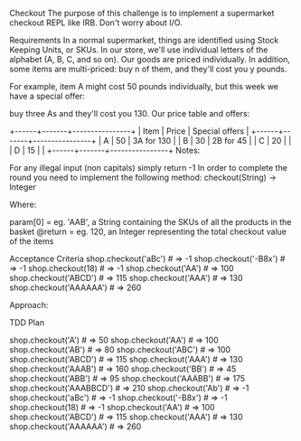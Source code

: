 Checkout
The purpose of this challenge is to implement a supermarket checkout REPL like IRB. Don't worry about I/O.

Requirements
In a normal supermarket, things are identified using Stock Keeping Units, or SKUs. In our store, we'll use individual letters of the alphabet (A, B, C, and so on). Our goods are priced individually. In addition, some items are multi-priced: buy n of them, and they'll cost you y pounds.

For example, item A might cost 50 pounds individually, but this week we have a special offer:

buy three As and they'll cost you 130.
Our price table and offers:

+------+-------+----------------+
| Item | Price | Special offers |
+------+-------+----------------+
| A    | 50    | 3A for 130     |
| B    | 30    | 2B for 45      |
| C    | 20    |                |
| D    | 15    |                |
+------+-------+----------------+
Notes:

For any illegal input (non capitals) simply return -1
In order to complete the round you need to implement the following method: checkout(String) -> Integer

Where:

param[0] = eg. 'AAB', a String containing the SKUs of all the products in the basket
@return = eg. 120, an Integer representing the total checkout value of the items

Acceptance Criteria
shop.checkout('aBc') # => -1
shop.checkout('-B8x') # => -1
shop.checkout(18) # => -1
shop.checkout('AA') # => 100
shop.checkout('ABCD') # => 115
shop.checkout('AAA') # => 130
shop.checkout('AAAAAA') # => 260

Approach:

TDD Plan

shop.checkout('A') # => 50
shop.checkout('AA') # => 100
shop.checkout('AB') # => 80
shop.checkout('ABC') # => 100
shop.checkout('ABCD') # => 115
shop.checkout('AAA') # => 130
shop.checkout('AAAB') # => 160
shop.checkout('BB') # => 45
shop.checkout('ABB') # => 95
shop.checkout('AAABB') # => 175
shop.checkout('AAABBCD') # => 210
shop.checkout('Ab') # => -1
shop.checkout('aBc') # => -1
shop.checkout('-B8x') # => -1
shop.checkout(18) # => -1
shop.checkout('AA') # => 100
shop.checkout('ABCD') # => 115
shop.checkout('AAA') # => 130
shop.checkout('AAAAAA') # => 260
